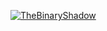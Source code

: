 <p><a href="https://bshadow.us/"><img align="center" src="https://github-readme-streak-stats.herokuapp.com/?user=jrieken" alt="TheBinaryShadow" /></a></p>
